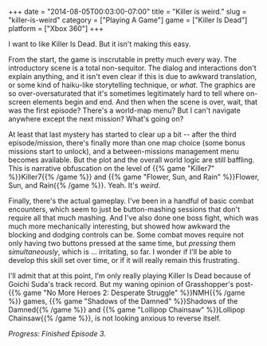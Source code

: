 +++
date = "2014-08-05T00:03:00-07:00"
title = "Killer is weird."
slug = "killer-is-weird"
category = ["Playing A Game"]
game = ["Killer Is Dead"]
platform = ["Xbox 360"]
+++

I want to like Killer Is Dead.  But it isn't making this easy.

From the start, the game is inscrutable in pretty much every way.  The introductory scene is a total non-sequitor.  The dialog and interactions don't explain anything, and it isn't even clear if this is due to awkward translation, or some kind of haiku-like storytelling technique, or <i>what</i>.  The graphics are so over-oversaturated that it's sometimes legitimately hard to tell where on-screen elements begin and end.  And then when the scene is over, wait, that was the first episode?  There's a world-map menu?  But I can't navigate anywhere except the next mission?  What's going on?

At least that last mystery has started to clear up a bit -- after the third episode/mission, there's finally more than one map choice (some bonus missions start to unlock), and a between-missions management menu becomes available.  But the plot and the overall world logic are still baffling.  This is narrative obfuscation on the level of {{% game "Killer7" %}}Killer7{{% /game %}} and {{% game "Flower, Sun, and Rain" %}}Flower, Sun, and Rain{{% /game %}}.  Yeah.  It's <i>weird</i>.

Finally, there's the actual gameplay.  I've been in a handful of basic combat encounters, which seem to just be button-mashing sessions that don't require all that much mashing.  And I've also done one boss fight, which was much more mechanically interesting, but showed how awkward the blocking and dodging controls can be.  Some combat moves require not only having two buttons pressed at the same time, but <i>pressing</i> them <i>simultaneously</i>, which is ... irritating, so far.  I wonder if I'll be able to develop this skill set over time, or if it will really remain this frustrating.

I'll admit that at this point, I'm only really playing Killer Is Dead because of Goichi Suda's track record.  But my waning opinion of Grasshopper's post-{{% game "No More Heroes 2: Desperate Struggle" %}}NMH{{% /game %}} games, {{% game "Shadows of the Damned" %}}Shadows of the Damned{{% /game %}} and {{% game "Lollipop Chainsaw" %}}Lollipop Chainsaw{{% /game %}}, is not looking anxious to reverse itself.

<i>Progress: Finished Episode 3.</i>